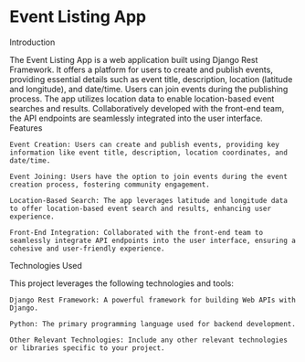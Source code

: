 # Event Listing App


Introduction

The Event Listing App is a web application built using Django Rest Framework. It offers a platform for users to create and publish events, providing essential details such as event title, description, location (latitude and longitude), and date/time. Users can join events during the publishing process. The app utilizes location data to enable location-based event searches and results. Collaboratively developed with the front-end team, the API endpoints are seamlessly integrated into the user interface.
Features

    Event Creation: Users can create and publish events, providing key information like event title, description, location coordinates, and date/time.

    Event Joining: Users have the option to join events during the event creation process, fostering community engagement.

    Location-Based Search: The app leverages latitude and longitude data to offer location-based event search and results, enhancing user experience.

    Front-End Integration: Collaborated with the front-end team to seamlessly integrate API endpoints into the user interface, ensuring a cohesive and user-friendly experience.

Technologies Used

This project leverages the following technologies and tools:

    Django Rest Framework: A powerful framework for building Web APIs with Django.

    Python: The primary programming language used for backend development.

    Other Relevant Technologies: Include any other relevant technologies or libraries specific to your project.
